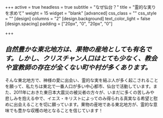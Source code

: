 +++
active = true
headless = true
subtitle = "なぜ仙台？"
title = "霊的な実りを求めて"
weight = 15
widget = "blank"
[advanced]
css_class = ""
css_style = ""
[design]
columns = "2"
[design.background]
text_color_light = false
[design.spacing]
padding = ["20px", "0", "20px", "0"]

+++
## _自然豊かな東北地方は、果物の産地としても有名です。しかし、クリスチャン人口はとても少なく、教会や宣教師の存在が全くない町や村が多くあります。_

そんな東北地方で、神様の愛に出会い、霊的な実を結ぶ人が多く起こされることを願って、私たちは東北で一番人口が多い中心都市、仙台で活動しています。また、2011年におきた東日本大震災の被災者の方々が、いまだに多くの苦しみや悲しみを抱える中で、イエス・キリストによってのみ得られる真実なる希望と慰めに出会えることを切に願っています。果物の産地である東北地方が、霊的な意味でも豊かな収穫の地となることを信じています！